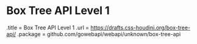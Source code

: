 # Box Tree API Level 1

.title = Box Tree API Level 1
.url = <https://drafts.css-houdini.org/box-tree-api/>
.package = github.com/gowebapi/webapi/unknown/box-tree-api
